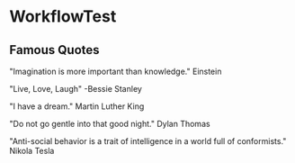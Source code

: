 # WorkflowTest

## Famous Quotes

"Imagination is more important than knowledge." Einstein

"Live, Love, Laugh" -Bessie Stanley

"I have a dream." Martin Luther King

"Do not go gentle into that good night." Dylan Thomas

"Anti-social behavior is a trait of intelligence in a world full of conformists." Nikola Tesla